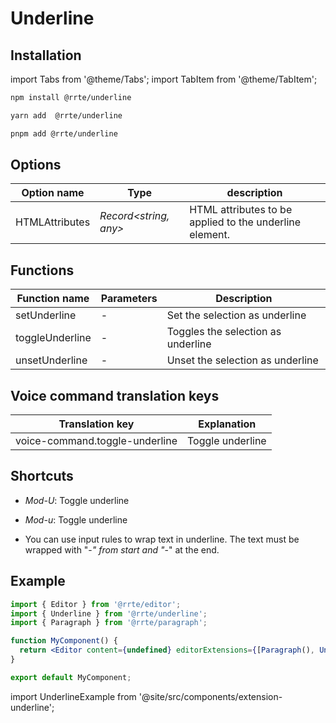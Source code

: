 # Underline

## Installation

import Tabs from '@theme/Tabs';
import TabItem from '@theme/TabItem';

<Tabs>
  <TabItem value="npm" label="npm" default>

```bash
npm install @rrte/underline
```

  </TabItem>
  <TabItem value="yarn" label="yarn">

```bash
yarn add  @rrte/underline
```

  </TabItem>
  <TabItem value="pnpm" label="pnpm">

```bash
pnpm add @rrte/underline
```

  </TabItem>
</Tabs>

## Options

| Option name    | Type                   | description                                             |
| -------------- | ---------------------- | ------------------------------------------------------- |
| HTMLAttributes | _Record\<string, any>_ | HTML attributes to be applied to the underline element. |

## Functions

| Function name   | Parameters | Description                        |
| --------------- | ---------- | ---------------------------------- |
| setUnderline    | -          | Set the selection as underline     |
| toggleUnderline | -          | Toggles the selection as underline |
| unsetUnderline  | -          | Unset the selection as underline   |

## Voice command translation keys

| Translation key                | Explanation      |
| ------------------------------ | ---------------- |
| voice-command.toggle-underline | Toggle underline |

## Shortcuts

- _Mod-U_: Toggle underline

- _Mod-u_: Toggle underline

- You can use input rules to wrap text in underline. The text must be wrapped with "-_" from start and "_-" at the end.

## Example

```jsx
import { Editor } from '@rrte/editor';
import { Underline } from '@rrte/underline';
import { Paragraph } from '@rrte/paragraph';

function MyComponent() {
  return <Editor content={undefined} editorExtensions={[Paragraph(), Underline()]} />;
}

export default MyComponent;
```

import UnderlineExample from '@site/src/components/extension-underline';

<UnderlineExample />

